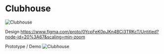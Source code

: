 # Clubhouse

![Clubhouse](https://repository-images.githubusercontent.com/322327619/ae8dd080-4946-11eb-97e0-accd4ff35baf)

Design https://www.figma.com/proto/0YcpFeK0pJKn4BCi3TRKcT/Untitled?node-id=20%3A67&scaling=min-zoom

Prototype / Demo
![Clubhouse](https://i.imgur.com/sJSwDTl.png)

